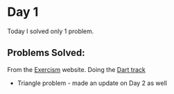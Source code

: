# Day 1

Today I solved only 1 problem.

## Problems Solved:

From the [Exercism](https://exercism.io) website. Doing the [Dart track](https://exercism.io/tracks/dart)

* Triangle problem - made an update on Day 2 as well
